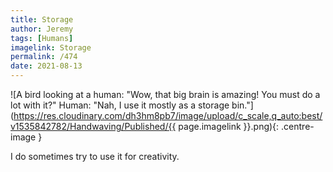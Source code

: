 ```yaml
---
title: Storage
author: Jeremy
tags: [Humans]
imagelink: Storage
permalink: /474
date: 2021-08-13
---
```


![A bird looking at a human: "Wow, that big brain is amazing! You must do a lot with it?" Human: "Nah, I use it mostly as a storage bin."](https://res.cloudinary.com/dh3hm8pb7/image/upload/c_scale,q_auto:best/v1535842782/Handwaving/Published/{{ page.imagelink }}.png){: .centre-image }

I do sometimes try to use it for creativity.
